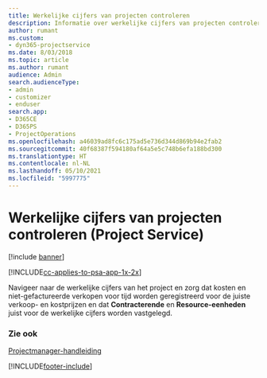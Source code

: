 ```yaml
---
title: Werkelijke cijfers van projecten controleren
description: Informatie over werkelijke cijfers van projecten controleren in Project Service
author: rumant
ms.custom:
- dyn365-projectservice
ms.date: 8/03/2018
ms.topic: article
ms.author: rumant
audience: Admin
search.audienceType:
- admin
- customizer
- enduser
search.app:
- D365CE
- D365PS
- ProjectOperations
ms.openlocfilehash: a46039ad8fc6c175ad5e736d344d869b94e2fab2
ms.sourcegitcommit: 40f68387f594180af64a5e5c748b6efa188bd300
ms.translationtype: HT
ms.contentlocale: nl-NL
ms.lasthandoff: 05/10/2021
ms.locfileid: "5997775"
---
```

# <a name="review-project-actuals-project-service"></a>Werkelijke cijfers van projecten controleren (Project Service)

[!include [banner](../includes/psa-now-project-operations.md)]

[!INCLUDE[cc-applies-to-psa-app-1x-2x](../includes/cc-applies-to-psa-app-1x-2x.md)]

Navigeer naar de werkelijke cijfers van het project en zorg dat kosten en niet-gefactureerde verkopen voor tijd worden geregistreerd voor de juiste verkoop- en kostprijzen en dat **Contracterende** en **Resource-eenheden** juist voor de werkelijke cijfers worden vastgelegd.  
  
### <a name="see-also"></a>Zie ook  
 [Projectmanager-handleiding](../psa/project-manager-guide.md)


[!INCLUDE[footer-include](../includes/footer-banner.md)]